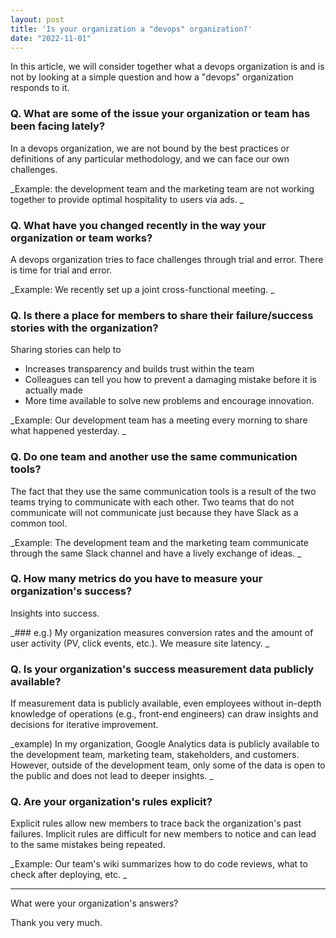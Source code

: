 ```yaml
---
layout: post
title: 'Is your organization a "devops" organization?'
date: "2022-11-01"
---
```


In this article, we will consider together what a devops organization is and is not by looking at a simple question and how a "devops" organization responds to it.

### Q. What are some of the issue your organization or team has been facing lately?

In a devops organization, we are not bound by the best practices or definitions of any particular methodology, and we can face our own challenges.

_Example: the development team and the marketing team are not working together to provide optimal hospitality to users via ads. _

### Q. What have you changed recently in the way your organization or team works?

A devops organization tries to face challenges through trial and error. There is time for trial and error.

_Example: We recently set up a joint cross-functional meeting. _

### Q. Is there a place for members to share their failure/success stories with the organization?

Sharing stories can help to

- Increases transparency and builds trust within the team
- Colleagues can tell you how to prevent a damaging mistake before it is actually made
- More time available to solve new problems and encourage innovation.

_Example: Our development team has a meeting every morning to share what happened yesterday. _

### Q. Do one team and another use the same communication tools?

The fact that they use the same communication tools is a result of the two teams trying to communicate with each other. Two teams that do not communicate will not communicate just because they have Slack as a common tool.

_Example: The development team and the marketing team communicate through the same Slack channel and have a lively exchange of ideas. _

### Q. How many metrics do you have to measure your organization's success?

Insights into success.

_### e.g.) My organization measures conversion rates and the amount of user activity (PV, click events, etc.). We measure site latency. _

### Q. Is your organization's success measurement data publicly available?

If measurement data is publicly available, even employees without in-depth knowledge of operations (e.g., front-end engineers) can draw insights and decisions for iterative improvement.

_example) In my organization, Google Analytics data is publicly available to the development team, marketing team, stakeholders, and customers. However, outside of the development team, only some of the data is open to the public and does not lead to deeper insights. _

### Q. Are your organization's rules explicit?

Explicit rules allow new members to trace back the organization's past failures. Implicit rules are difficult for new members to notice and can lead to the same mistakes being repeated.

_Example: Our team's wiki summarizes how to do code reviews, what to check after deploying, etc. _

---

What were your organization's answers?

Thank you very much.
